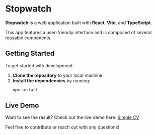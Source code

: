 # Stopwatch

**Stopwatch** is a web application built with **React**, **Vite**, and **TypeScript**. 

This app features a user-friendly interface and is composed of several reusable components.

## Getting Started

To get started with development:

1. **Clone the repository** to your local machine.
2. **Install the dependencies** by running:
   ```bash
   npm install

## Live Demo
Want to see the result? Check out the live demo here: [Simple CV](https://skonieczny-stopwatch.netlify.app)

Feel free to contribute or reach out with any questions!
